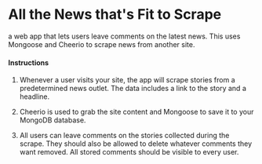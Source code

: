 # All the News that's Fit to Scrape
a web app that lets users leave comments on the latest news. This uses Mongoose and Cheerio to scrape news from another site.

#### Instructions

1. Whenever a user visits your site, the app will scrape stories from a predetermined news outlet. The data includes a link to the story and a headline.

2. Cheerio is used to grab the site content and Mongoose to save it to your MongoDB database. 

3. All users can leave comments on the stories collected during the scrape. They should also be allowed to delete whatever comments they want removed. All stored comments should be visible to every user.
